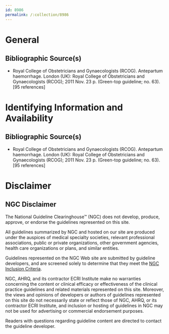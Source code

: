 ```yaml
---
id: 8986
permalink: /:collection/8986
---
```


# General

## Bibliographic Source(s)

- Royal College of Obstetricians and Gynaecologists (RCOG). Antepartum haemorrhage. London (UK): Royal College of Obstetricians and Gynaecologists (RCOG); 2011 Nov. 23 p. (Green-top guideline; no. 63). [95 references]

# Identifying Information and Availability

## Bibliographic Source(s)

- Royal College of Obstetricians and Gynaecologists (RCOG). Antepartum haemorrhage. London (UK): Royal College of Obstetricians and Gynaecologists (RCOG); 2011 Nov. 23 p. (Green-top guideline; no. 63). [95 references]

# Disclaimer

## NGC Disclaimer

The National Guideline Clearinghouse™ (NGC) does not develop, produce, approve, or endorse the guidelines represented on this site.

All guidelines summarized by NGC and hosted on our site are produced under the auspices of medical specialty societies, relevant professional associations, public or private organizations, other government agencies, health care organizations or plans, and similar entities.

Guidelines represented on the NGC Web site are submitted by guideline developers, and are screened solely to determine that they meet the [NGC Inclusion Criteria](/help-and-about/summaries/inclusion-criteria).

NGC, AHRQ, and its contractor ECRI Institute make no warranties concerning the content or clinical efficacy or effectiveness of the clinical practice guidelines and related materials represented on this site. Moreover, the views and opinions of developers or authors of guidelines represented on this site do not necessarily state or reflect those of NGC, AHRQ, or its contractor ECRI Institute, and inclusion or hosting of guidelines in NGC may not be used for advertising or commercial endorsement purposes.

Readers with questions regarding guideline content are directed to contact the guideline developer.

